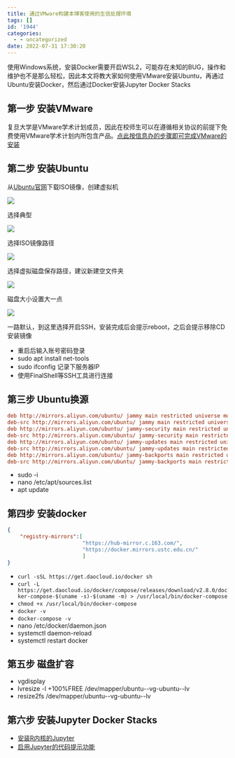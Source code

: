 ```yaml
---
title: 通过VMware构建本博客使用的生信处理环境
tags: []
id: '1944'
categories:
  - - uncategorized
date: 2022-07-31 17:30:20
---
```


使用Windows系统，安装Docker需要开启WSL2，可能存在未知的BUG，操作和维护也不是那么轻松，因此本文将教大家如何使用VMware安装Ubuntu，再通过Ubuntu安装Docker，然后通过Docker安装Jupyter Docker Stacks

## 第一步 安装VMware

复旦大学是VMware学术计划成员，因此在校师生可以在遵循相关协议的前提下免费使用VMware学术计划内所包含产品。[点此按信息办的步骤即可完成VMware的安装](http://www.ecampus.fudan.edu.cn/2270/list.htm)

## 第二步 安装Ubuntu

从[Ubuntu官网](https://cn.ubuntu.com/download/server/thank-you?version=22.04&architecture=amd64)下载ISO镜像，创建虚拟机

![](https://img-cdn.limour.top/2022/08/01/62e6aa4038aa6.png)

选择典型

![](https://img-cdn.limour.top/2022/08/01/62e6aa768774c.png)

选择ISO镜像路径

![](https://img-cdn.limour.top/2022/08/01/62e6aaea6e083.png)

选择虚拟磁盘保存路径，建议新建空文件夹

![](https://img-cdn.limour.top/2022/08/01/62e6abbfa6a51.png)

磁盘大小设置大一点

![](https://img-cdn.limour.top/2022/08/01/62e6add58a37b.png)

一路默认，到这里选择开启SSH，安装完成后会提示reboot，之后会提示移除CD安装镜像

*   重启后输入账号密码登录
*   sudo apt install net-tools
*   sudo ifconfig 记录下服务器IP
*   使用FinalShell等SSH工具进行连接

## 第三步 Ubuntu换源

```ini
deb http://mirrors.aliyun.com/ubuntu/ jammy main restricted universe multiverse
deb-src http://mirrors.aliyun.com/ubuntu/ jammy main restricted universe multiverse
deb http://mirrors.aliyun.com/ubuntu/ jammy-security main restricted universe multiverse
deb-src http://mirrors.aliyun.com/ubuntu/ jammy-security main restricted universe multiverse
deb http://mirrors.aliyun.com/ubuntu/ jammy-updates main restricted universe multiverse
deb-src http://mirrors.aliyun.com/ubuntu/ jammy-updates main restricted universe multiverse
deb http://mirrors.aliyun.com/ubuntu/ jammy-backports main restricted universe multiverse
deb-src http://mirrors.aliyun.com/ubuntu/ jammy-backports main restricted universe multiverse
```

*   sudo -i
*   nano /etc/apt/sources.list
*   apt update

## 第四步 安装docker

```json
{
    "registry-mirrors":[
                        "https://hub-mirror.c.163.com/",
                        "https://docker.mirrors.ustc.edu.cn/"
                        ]
}
```

*   `curl -sSL https://get.daocloud.io/docker sh`
*   `curl -L https://get.daocloud.io/docker/compose/releases/download/v2.8.0/docker-compose-$(uname -s)-$(uname -m) > /usr/local/bin/docker-compose`
*   `chmod +x /usr/local/bin/docker-compose`
*   `docker -v`
*   `docker-compose -v`
*   nano /etc/docker/daemon.json
*   systemctl daemon-reload
*   systemctl restart docker

## 第五步 磁盘扩容

*   vgdisplay
*   lvresize -l +100%FREE /dev/mapper/ubuntu--vg-ubuntu--lv
*   resize2fs /dev/mapper/ubuntu--vg-ubuntu--lv

## 第六步 安装Jupyter Docker Stacks

*   [安装R内核的Jupyter](https://occdn.limour.top/1530.html)
*   [启用Jupyter的代码提示功能](https://occdn.limour.top/1532.html)